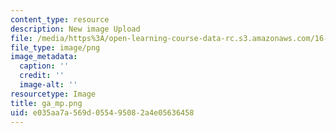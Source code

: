 ```yaml
---
content_type: resource
description: New image Upload
file: /media/https%3A/open-learning-course-data-rc.s3.amazonaws.com/16-90-computational-methods-in-aerospace-engineering-spring-2014/e035aa7a569d055495082a4e05636458_ga_mp.png
file_type: image/png
image_metadata:
  caption: ''
  credit: ''
  image-alt: ''
resourcetype: Image
title: ga_mp.png
uid: e035aa7a-569d-0554-9508-2a4e05636458
---
```

